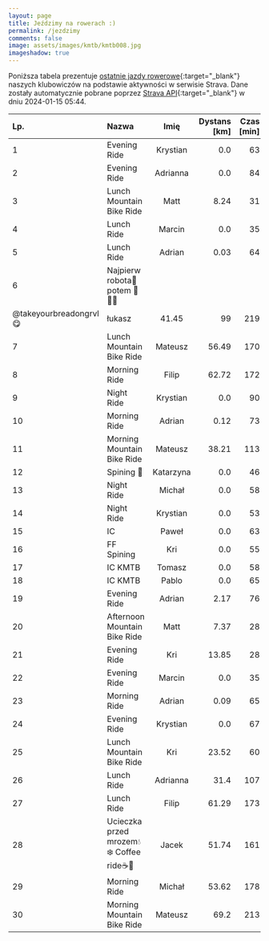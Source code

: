```yaml
---
layout: page
title: Jeździmy na rowerach :)
permalink: /jezdzimy
comments: false
image: assets/images/kmtb/kmtb008.jpg
imageshadow: true
---
```


Poniższa tabela prezentuje [ostatnie jazdy rowerowe](https://www.strava.com/clubs/336381){:target="_blank"} naszych klubowiczów na podstawie aktywności w serwisie Strava. Dane zostały automatycznie pobrane poprzez [Strava API](https://developers.strava.com/docs/reference/#api-Clubs-getClubActivitiesById){:target="_blank"} w dniu 2024-01-15 05:44.

Lp. | Nazwa | Imię | Dystans [km] | Czas [min] | Wysokość [m]
:--- | :--- | :---: | ---: | ---: | ---:
1|Evening Ride|Krystian|0.0|63|
2|Evening Ride|Adrianna|0.0|84|
3|Lunch Mountain Bike Ride|Matt|8.24|31|29
4|Lunch Ride|Marcin|0.0|35|
5|Lunch Ride|Adrian|0.03|64|
6|Najpierw robota🍞potem 🥳🚵‍♂️
@takeyourbreadongrvl😋|łukasz|41.45|99|219
7|Lunch Mountain Bike Ride|Mateusz|56.49|170|438
8|Morning Ride|Filip|62.72|172|341
9|Night Ride|Krystian|0.0|90|
10|Morning Ride|Adrian|0.12|73|
11|Morning Mountain Bike Ride|Mateusz|38.21|113|133
12|Spining 🚴|Katarzyna|0.0|46|
13|Night Ride|Michał|0.0|58|
14|Night Ride|Krystian|0.0|53|
15|IC|Paweł|0.0|63|
16|FF Spining|Kri|0.0|55|
17|IC KMTB|Tomasz|0.0|58|
18|IC KMTB|Pablo|0.0|65|
19|Evening Ride|Adrian|2.17|76|
20|Afternoon Mountain Bike Ride|Matt|7.37|28|29
21|Evening Ride|Kri|13.85|28|
22|Evening Ride|Marcin|0.0|35|
23|Morning Ride|Adrian|0.09|65|
24|Evening Ride|Krystian|0.0|67|
25|Lunch Mountain Bike Ride|Kri|23.52|60|134
26|Lunch Ride|Adrianna|31.4|107|192
27|Lunch Ride|Filip|61.29|173|299
28|Ucieczka przed mrozem💧❄️ Coffee ride☕️🍪|Jacek|51.74|161|406
29|Morning Ride|Michał|53.62|178|162
30|Morning Mountain Bike Ride|Mateusz|69.2|213|296
